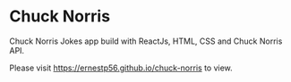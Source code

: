 # Chuck Norris
Chuck Norris Jokes app build with ReactJs, HTML, CSS and Chuck Norris API.

Please visit https://ernestp56.github.io/chuck-norris to view.

